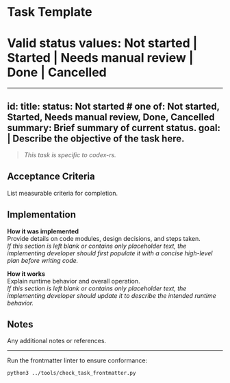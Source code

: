 # Task Template

# Valid status values: Not started | Started | Needs manual review | Done | Cancelled

---
id: <NN>
title: <Task Title>
status: Not started  # one of: Not started, Started, Needs manual review, Done, Cancelled
summary: Brief summary of current status.
goal: |
  Describe the objective of the task here.
---

> *This task is specific to codex-rs.*

## Acceptance Criteria

List measurable criteria for completion.

## Implementation
**How it was implemented**  
Provide details on code modules, design decisions, and steps taken.  
*If this section is left blank or contains only placeholder text, the implementing developer should first populate it with a concise high-level plan before writing code.*

**How it works**  
Explain runtime behavior and overall operation.  
*If this section is left blank or contains only placeholder text, the implementing developer should update it to describe the intended runtime behavior.*

## Notes

Any additional notes or references.

---
Run the frontmatter linter to ensure conformance:
```bash
python3 ../tools/check_task_frontmatter.py
```